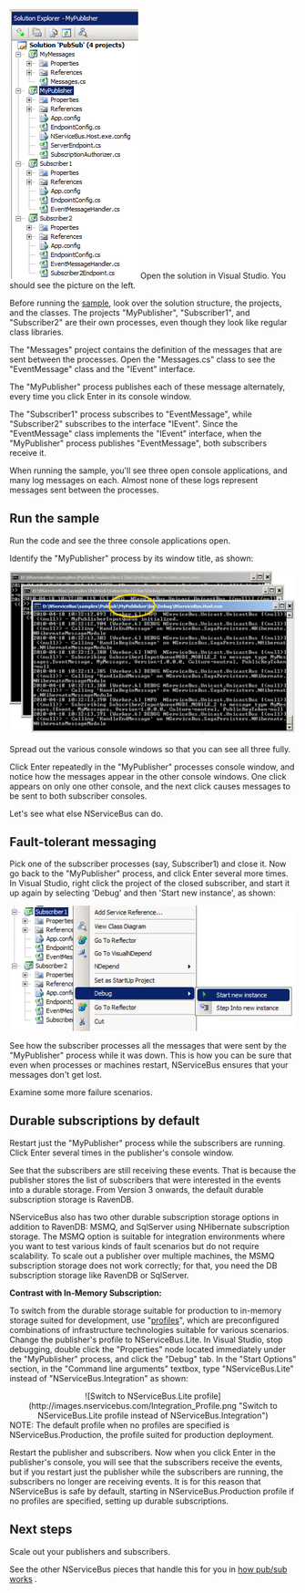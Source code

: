 <!--
title: "Publish/Subscribe Sample"
tags: ""
summary: "![pubsub solution](pub_sub_solution.png) Open the solution in Visual Studio. You should see the picture on the left."
-->

![pubsub solution](pub_sub_solution.png) Open the solution in Visual Studio. You should see the picture on the left.

Before running the
[sample](https://github.com/NServiceBus/NServiceBus/tree/master/Samples/PubSub), look over the solution structure, the projects, and the classes. The projects "MyPublisher", "Subscriber1", and "Subscriber2" are their own processes, even though they look like regular class libraries.

The "Messages" project contains the definition of the messages that are sent between the processes. Open the "Messages.cs" class to see the
"EventMessage" class and the "IEvent" interface.

The "MyPublisher" process publishes each of these message alternately, every time you click Enter in its console window.

The "Subscriber1" process subscribes to "EventMessage", while
"Subscriber2" subscribes to the interface "IEvent". Since the
"EventMessage" class implements the "IEvent" interface, when the
"MyPublisher" process publishes "EventMessage", both subscribers receive it.

When running the sample, you'll see three open console applications, and many log messages on each. Almost none of these logs represent messages sent between the processes.

Run the sample
--------------

Run the code and see the three console applications open.

Identify the "MyPublisher" process by its window title, as shown:

![pubsub sample running](pubsub_nservicebus_running.png "pubsub sample running")

Spread out the various console windows so that you can see all three fully.

Click Enter repeatedly in the "MyPublisher" processes console window, and notice how the messages appear in the other console windows. One click appears on only one other console, and the next click causes messages to be sent to both subscriber consoles.

Let's see what else NServiceBus can do.

Fault-tolerant messaging
------------------------

Pick one of the subscriber processes (say, Subscriber1) and close it. Now go back to the "MyPublisher" process, and click Enter several more times. In Visual Studio, right click the project of the closed subscriber, and start it up again by selecting 'Debug' and then 'Start new instance', as shown:



 ![rerun subscriber](pubsub_nservicebus_rerun_subscriber.png "rerun subscriber")

See how the subscriber processes all the messages that were sent by the
"MyPublisher" process while it was down. This is how you can be sure that even when processes or machines restart, NServiceBus ensures that your messages don't get lost.

Examine some more failure scenarios.

Durable subscriptions by default
--------------------------------

Restart just the "MyPublisher" process while the subscribers are running. Click Enter several times in the publisher's console window.

See that the subscribers are still receiving these events. That is because the publisher stores the list of subscribers that were interested in the events into a durable storage. From Version 3 onwards, the default durable subscription storage is RavenDB.

NServiceBus also has two other durable subscription storage options in addition to RavenDB: MSMQ, and SqlServer using NHibernate subscription storage. The MSMQ option is suitable for integration environments where you want to test various kinds of fault scenarios but do not require scalability. To scale out a publisher over multiple machines, the MSMQ subscription storage does not work correctly; for that, you need the DB subscription storage like RavenDB or SqlServer.

**Contrast with In-Memory Subscription:**

To switch from the durable storage suitable for production to in-memory storage suited for development, use
"[profiles](profiles-for-nservicebus-host.md)", which are preconfigured combinations of infrastructure technologies suitable for various scenarios. Change the publisher's profile to NServiceBus.Lite. In Visual Studio, stop debugging, double click the "Properties" node located immediately under the "MyPublisher" process, and click the "Debug" tab. In the "Start Options" section, in the "Command line arguments" textbox, type "NServiceBus.Lite" instead of "NServiceBus.Integration" as shown:

<center>
![Switch to NServiceBus.Lite profile](http://images.nservicebus.com/Integration_Profile.png "Switch to NServiceBus.Lite profile instead of NServiceBus.Integration")

</center> NOTE: The default profile when no profiles are specified is NServiceBus.Production, the profile suited for production deployment.

Restart the publisher and subscribers. Now when you click Enter in the publisher's console, you will see that the subscribers receive the events, but if you restart just the publisher while the subscribers are running, the subscribers no longer are receiving events. It is for this reason that NServiceBus is safe by default, starting in NServiceBus.Production profile if no profiles are specified, setting up durable subscriptions.

Next steps
----------

Scale out your publishers and subscribers.

See the other NServiceBus pieces that handle this for you in [how pub/sub works](how-pub-sub-works.md) .

